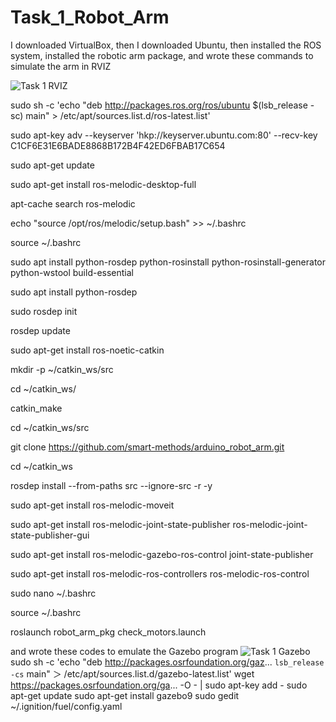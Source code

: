 # Task_1_Robot_Arm

I downloaded VirtualBox, then I downloaded Ubuntu, then installed the ROS system, installed the robotic arm package, and wrote these commands to simulate the arm in RVIZ

![Task 1 RVIZ](https://user-images.githubusercontent.com/85695324/122711575-0dcffc00-d26b-11eb-967b-e552222cd924.jpg)

sudo sh -c 'echo "deb http://packages.ros.org/ros/ubuntu $(lsb_release -sc) main" > /etc/apt/sources.list.d/ros-latest.list'
 
sudo apt-key adv --keyserver 'hkp://keyserver.ubuntu.com:80' --recv-key C1CF6E31E6BADE8868B172B4F42ED6FBAB17C654
 
sudo apt-get update
 
sudo apt-get install ros-melodic-desktop-full
 
apt-cache search ros-melodic
 
echo "source /opt/ros/melodic/setup.bash" >> ~/.bashrc
 
source ~/.bashrc
 
sudo apt install python-rosdep python-rosinstall python-rosinstall-generator python-wstool build-essential
 
sudo apt install python-rosdep
 
sudo rosdep init
 
rosdep update
 
sudo apt-get install ros-noetic-catkin
 
mkdir -p ~/catkin_ws/src
 
cd ~/catkin_ws/
 
catkin_make
 
cd ~/catkin_ws/src
 
git clone https://github.com/smart-methods/arduino_robot_arm.git
 
cd ~/catkin_ws
 
rosdep install --from-paths src --ignore-src -r -y
 
sudo apt-get install ros-melodic-moveit
 
sudo apt-get install ros-melodic-joint-state-publisher ros-melodic-joint-state-publisher-gui
 
sudo apt-get install ros-melodic-gazebo-ros-control joint-state-publisher
 
sudo apt-get install ros-melodic-ros-controllers ros-melodic-ros-control
 
sudo nano ~/.bashrc

source ~/.bashrc
 
roslaunch robot_arm_pkg check_motors.launch

and wrote these codes to emulate the Gazebo program
![Task 1 Gazebo](https://user-images.githubusercontent.com/85695324/122711709-4b348980-d26b-11eb-8535-8dc4713e3fa7.jpg)
sudo sh -c 'echo "deb http://packages.osrfoundation.org/gaz... `lsb_release -cs` main" ＞ /etc/apt/sources.list.d/gazebo-latest.list'
wget https://packages.osrfoundation.org/ga... -O - | sudo apt-key add -
     sudo apt-get update
     sudo apt-get install gazebo9
sudo gedit ~/.ignition/fuel/config.yaml


